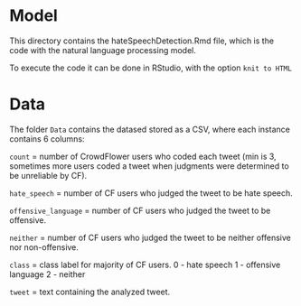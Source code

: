 # Model

This directory contains the hateSpeechDetection.Rmd file, which is the code with the natural language processing model.

To execute the code it can be done in RStudio, with the option ```knit to HTML```


# Data

The folder `Data` contains the datased stored as a CSV, where each instance contains 6 columns:

`count` = number of CrowdFlower users who coded each tweet (min is 3, sometimes more users coded a tweet when judgments were determined to be unreliable by CF).

`hate_speech` = number of CF users who judged the tweet to be hate speech.

`offensive_language` = number of CF users who judged the tweet to be offensive.

`neither` = number of CF users who judged the tweet to be neither offensive nor non-offensive.

`class` = class label for majority of CF users.
  0 - hate speech
  1 - offensive  language
  2 - neither
 
 `tweet` = text containing the analyzed tweet.
